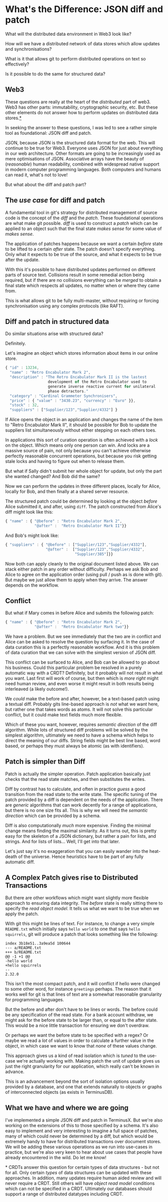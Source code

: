 # What's the Difference: JSON diff and patch

What will the distributed data environment in Web3 look like?

How will we have a distributed network of data stores which allow
updates and synchronisations?

What is it that allows git to perform distributed operations on text
so effectively?

Is it possible to do the same for structured data?

## Web3

These questions are really at the heart of the *distributed* part of
web3. Web3 has other parts: immutability, cryptographic security,
etc. But these other elements do not answer how to perform
updates on distributed data stores.[*](#crdt)

In seeking the answer to these questions, I was led to see a rather
simple tool as foundational: JSON diff and patch.

JSON, because JSON is the structured data format for the web.  This
will continue to be true for Web3. Everyone uses JSON for just about
everything in our web architecture. Other formats are going to be
increasingly used as mere optimisations of JSON. Associative arrays
have the beauty of (*reasonable*) human readability, combined with
widespread native support in modern computer programming
languages. Both computers and humans can read it, what's not to love!

But what about the diff and patch part?

## The *use case* for diff and patch

A fundamental tool in git's strategy for distributed management of
source code is the concept of the *diff* and the *patch*. These
foundational operations are what make git possible. *diff* is used to
construct a *patch* which can be applied to an object such that the
final state *makes sense* for some value of *makes sense*.

The application of patches happens because we want a certain *before*
state to be lifted to a certain *after* state. The patch doesn't
specify everything. Only what it expects to be true of the source, and
what it expects to be true after the update.

With this it's possible to have distributed updates performed on
different parts of source text. Collisions result in some remedial
action being required, but if there are no collisions everything can
be *merged* to obtain a final state which respects all updates, no
matter when or where they came from.

This is what allows git to be fully multi-master, without requiring or
forcing synchronisation using any complex protocols (like RAFT).

## Diff and patch in structured data

Do similar situations arise with structured data?

Definitely.

Let's imagine an object which stores information about items in our
online store.

```javascript
{ "id" : 13234,
  "name" : "Retro Encabulator Mark 2",
  "description" : "The Retro Encabulator Mark II is the lastest 
                   development of the Retro Encabulator used to 
                   generate inverse reactive current for unilateral 
                   phase detractors."
  "category" : "Cardinal Grammeter Synchronisers",
  "price" : { "value" : "3430.23", "currency" : "Euro" }},
  "stock" : 32,
  "suppliers" : ["Supplier/123","Supplier/4332"] }
```

If Alice opens the object in an application and changes the name of
the item to "Retro Encabulator Mark II", it should be possible for Bob
to update the suppliers list simultaneously without either stepping
on each others toes.

In applications this sort of curation operation is often achieved with
a *lock* on the object. Which means only one person can win. And locks
are a massive source of pain, not only because you can't achieve
otherwise perfectly reasonable concurrent operations, but because you
risk getting stale locks and having to figure out when to release them.

But what if Sally didn't submit her whole object for update, but only
the part she wanted changed? And Bob did the same?

Now we can perform the updates in three different places, locally for
Alice, locally for Bob, and then finally at a shared server resource.

The structured patch could be determined by looking at the object
*before* Alice submitted it, and after, using `diff`. The patch
constructed from Alice's diff might look like this:

```javascript
{ "name" : { "@before" : "Retro Encabulator Mark 2",
             "@after" :  "Retro Encabulator Mark II"}}
```

And Bob's might look like:

```javascript
{ "suppliers" : { "@before" : ["Supplier/123","Supplier/4332"],
                  "@after" :  ["Supplier/123","Supplier/4332",
                               "Supplier/385"]}}
```

Now both can apply cleanly to the original document listed above. We
can stack either patch in any order without difficulty. Perhaps we ask
Bob and Alice to agree on the application order (using pull / push as
is done with git). But maybe we just allow them to apply when they
arrive. The answer depends on the workflow.

## Conflict

But what if Mary comes in before Alice and submits the following
patch:

```javascript
{ "name" : { "@before" : "Retro Encabulator Mark 2",
             "@after" :  "Retro Encabulator Mark two"}}
```

We have a problem. But we see immediately that the two are in conflict
and Alice can be asked to resolve the question by surfacing it. In the
case of data curation this is a perfectly reasonable workflow. And it
is this problem of data curation that we can solve with the simplest
version of JSON diff.

This conflict can be surfaced to Alice, and Bob can be allowed to go
about his business. Could this particular problem be resolved in a
purely automatic way with a CRDT? Definitely, but it probably will not
result in what you want. Last first will work of course, but then
which is *more right* might need human review, and even worse it might
result in both results being interleaved (a likely outcome!).

We *could* make the before and after, however, be a text-based patch
using a textual diff. Probably gits line-based approach is *not* what
we want here, but rather one that takes words as atoms. It will not
solve this particular conflict, but it could make text fields much
more flexible.

Which of these you want, however, requires *semantic direction* of the
diff algorithm. While lots of structured diff problems will be solved
by the simplest algorithm, ultimately we need to have a schema which
helps to direct the meaning of our diffs. String fields might be best
line based, word based, or perhaps they must always be atomic (as with
identifiers).

## Patch is simpler than Diff

Patch is actually the simpler operation. Patch application basically
just checks that the read state matches, and then substitutes the
writes.

Diff by contrast has to calculate, and often in practice *guess* a
good transition from the read state to the write state. The specific
tuning of the patch provided by a diff is dependent on the needs of
the application. There are *generic* algorithms that can work decently
for a range of applications, but there is no one size fits all. This
is why we will need the *semantic direction* which can be provided by
a schema.

Diff is also computationally *much* more expensive. Finding the
minimal change means finding the maximal similarity. As it turns out,
this is pretty easy for the skeleton of a JSON dictionary, but rather
a pain for lists, and strings. And for lists of lists... Well, I'll
get into that later.

Let's just say it's no exaggeration that you can easily wander into
the heat-death of the universe. Hence heuristics have to be part of
any fully automatic diff.

## A Complex Patch gives rise to Distributed Transactions

But there are other workflows which might want slightly more flexible
approach to ensuring data integrity. The *before* state is really
sitting there to specify the *read object model*. It tells us what we
want to be true when we apply the patch.

With git this might be lines of text. For instance, to change a very
simple `README.txt` which initially says `hello world` to one that
says `hello squirrels`, git will produce a patch that looks something
like the following:

```
index 3b18e51..3a9ea5d 100644
--- a/README.txt
+++ b/README.txt
@@ -1 +1 @@
-hello world
+hello squirrels
-- 
2.32.0
```

This isn't the most compact patch, and it will conflict if hello were
changed to some other word, for instance `greetings` perhaps. The
reason that it works well for git is that lines of text are a somewhat
reasonable granularity for programming languages.

But the before and after don't have to be lines or words. The before
could be any specification of the read state. For a bank account
withdraw, we might ask for the before state to be larger than, or
equal to the after state. This would be a nice little transaction for
ensuring we don't overdraw.

Or perhaps we want the before state to be specified with a regex? Or
maybe we read a *lot* of values in order to calculate a further value
in the object, in which case we want to know that *none* of these
values change.

This approach gives us a kind of read isolation which is *tuned* to
the use-case we're actually working with. Making patch the unit of
update gives us just the right granularity for our application, which
really can't be known in advance.

This is an advancement beyond the sort of isolation options usually
provided by a database, and one that extends naturally to objects or
graphs of interconnected objects (as exists in TerminusDB).

## What we have and where we are going

I've implemented a simple JSON diff and patch in TerminusX. But we're
also working on the extensions of this to those specified by a
schema. It's also easy to implement and very interesting to imagine a
full space of patches, many of which could never be determined by a
diff, but which would be extremely handy to have for distributed
transactions over document stores. We will be adding these various
operations as we run into use-cases in practice, but we're also very
keen to hear about use cases that people have already encountered in
the wild. Do let me know!

<a name="crdt">*</a> CRDTs answer this question for certain types of
data structures - but not for all. Only certain *types* of
data structures can be updated with these approaches. In addition, many
updates require human aided review and will never require a
CRDT. Still others will have *object read model* conditions which can
not be specified in a CRDT. Ultimately our databases should support a
range of distributed datatypes including CRDT.

